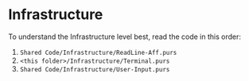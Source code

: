 # Infrastructure

To understand the Infrastructure level best, read the code in this order:
1. `Shared Code/Infrastructure/ReadLine-Aff.purs`
2. `<this folder>/Infrastructure/Terminal.purs`
3. `Shared Code/Infrastructure/User-Input.purs`
